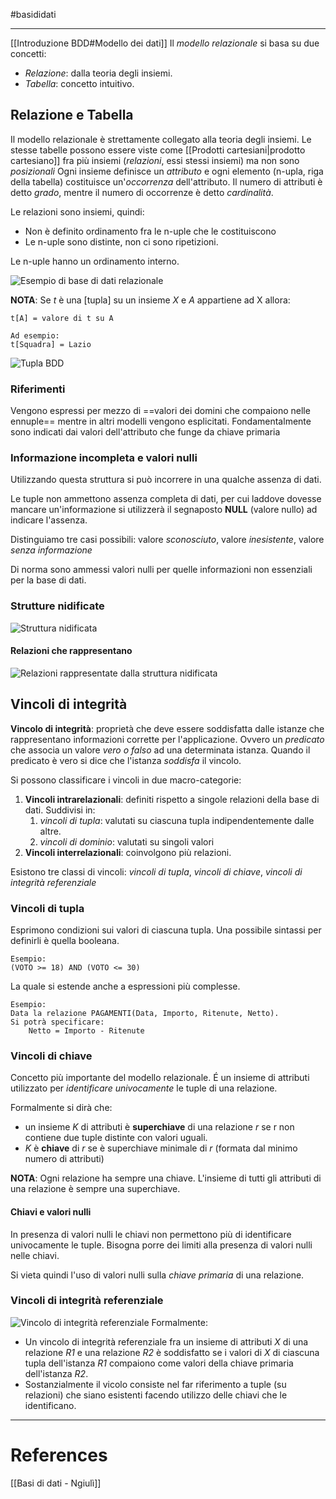 #basididati 

---
[[Introduzione BDD#Modello dei dati]]
Il *modello relazionale* si basa su due concetti:
- *Relazione*: dalla teoria degli insiemi.
- *Tabella*: concetto intuitivo.

## Relazione e Tabella
Il modello relazionale è strettamente collegato alla teoria degli insiemi.
Le stesse tabelle possono essere viste come [[Prodotti cartesiani|prodotto cartesiano]] fra più insiemi (*relazioni*, essi stessi insiemi) ma non sono *posizionali*
Ogni insieme definisce un *attributo* e ogni elemento (n-upla, riga della tabella) costituisce un'*occorrenza* dell'attributo. Il numero di attributi è detto *grado*, mentre il numero di occorrenze è detto *cardinalità*. 


Le relazioni sono insiemi, quindi:
- Non è definito ordinamento fra le n-uple che le costituiscono
- Le n-uple sono distinte, non ci sono ripetizioni.

Le n-uple hanno un ordinamento interno.

![Esempio di base di dati relazionale](https://i.imgur.com/qsPc3gy_d.webp?maxwidth=1520&fidelity=grand)

**NOTA**: 
Se *t* è una [tupla] su un insieme *X* e *A* appartiene ad X allora:
```
t[A] = valore di t su A

Ad esempio:
t[Squadra] = Lazio
```
![Tupla BDD](https://i.imgur.com/n3an5Ai.png)
### Riferimenti
Vengono espressi per mezzo di ==valori dei domini che compaiono nelle ennuple== mentre in altri modelli vengono esplicitati.
Fondamentalmente sono indicati dai valori dell'attributo che funge da chiave primaria


### Informazione incompleta e valori nulli
Utilizzando questa struttura si può incorrere in una qualche assenza di dati.

Le tuple non ammettono assenza completa di dati, per cui laddove dovesse mancare un'informazione si utilizzerà il segnaposto **NULL** (valore nullo) ad indicare l'assenza.

Distinguiamo tre casi possibili: valore *sconosciuto*, valore *inesistente*, valore *senza informazione*

Di norma sono ammessi valori nulli per quelle informazioni non essenziali per la base di dati.


### Strutture nidificate
![Struttura nidificata](https://i.imgur.com/ST360Lj.png)
#### Relazioni che rappresentano
![Relazioni rappresentate dalla struttura nidificata](https://i.imgur.com/eUoewQL.png)
## Vincoli di integrità
**Vincolo di integrità**: proprietà che deve essere soddisfatta dalle istanze che rappresentano informazioni corrette per l'applicazione. Ovvero un *predicato* che associa un valore *vero o falso* ad una determinata istanza. Quando il predicato è vero si dice che l'istanza *soddisfa* il vincolo.

Si possono classificare i vincoli in due macro-categorie:
1. **Vincoli intrarelazionali**: definiti rispetto a singole relazioni della base di dati. Suddivisi in:
	1. *vincoli di tupla*: valutati su ciascuna tupla indipendentemente dalle altre.
	2. *vincoli di dominio*: valutati su singoli valori
2. **Vincoli interrelazionali**: coinvolgono più relazioni.

Esistono tre classi di vincoli: *vincoli di tupla*, *vincoli di chiave*, *vincoli di integrità referenziale*

### Vincoli di tupla
Esprimono condizioni sui valori di ciascuna tupla. Una possibile sintassi per definirli è quella booleana.
```text
Esempio:
(VOTO >= 18) AND (VOTO <= 30)
```

La quale si estende anche a espressioni più complesse.
```text
Esempio:
Data la relazione PAGAMENTI(Data, Importo, Ritenute, Netto).
Si potrà specificare:
	Netto = Importo - Ritenute
```

### Vincoli di chiave
Concetto più importante del modello relazionale.
É un insieme di attributi utilizzato per *identificare univocamente* le tuple di una relazione.

Formalmente si dirà che:
- un insieme *K* di attributi è **superchiave** di una relazione *r* se r non contiene due tuple distinte con valori uguali.
- *K* è **chiave** di *r* se è superchiave minimale di *r* (formata dal minimo numero di attributi)

**NOTA**:
Ogni relazione ha sempre una chiave.
L'insieme di tutti gli attributi di una relazione è sempre una superchiave.

#### Chiavi e valori nulli
In presenza di valori nulli le chiavi non permettono più di identificare univocamente le tuple.
Bisogna porre dei limiti alla presenza di valori nulli nelle chiavi.

Si vieta quindi l'uso di valori nulli sulla *chiave primaria* di una relazione.

### Vincoli di integrità referenziale
![Vincolo di integrità referenziale](https://i.imgur.com/UJ3Ayho.png)
Formalmente:
- Un vincolo di integrità referenziale fra un insieme di attributi *X* di una relazione *R1* e una relazione *R2* è soddisfatto se i valori di *X* di ciascuna tupla dell'istanza *R1* compaiono come valori della chiave primaria dell'istanza *R2*.
- Sostanzialmente il vicolo consiste nel far riferimento a tuple (su relazioni) che siano esistenti facendo utilizzo delle chiavi che le identificano.

---
# References
[[Basi di dati - Ngiulì]]

